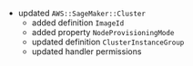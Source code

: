 - updated `AWS::SageMaker::Cluster`
  - added definition `ImageId`
  - added property `NodeProvisioningMode`
  - updated definition `ClusterInstanceGroup`
  - updated handler permissions
